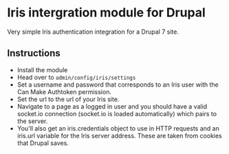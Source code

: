 # Iris intergration module for Drupal

Very simple Iris authentication integration for a Drupal 7 site.

## Instructions

* Install the module
* Head over to `admin/config/iris/settings`
* Set a username and password that corresponds to an Iris user with the Can Make Authtoken permission.
* Set the url to the url of your Iris site.
* Navigate to a page as a logged in user and you should have a valid socket.io connection (socket.io is loaded automatically) which pairs to the server.
* You'll also get an iris.credentials object to use in HTTP requests and an iris.url variable for the Iris server address. These are taken from cookies that Drupal saves.
